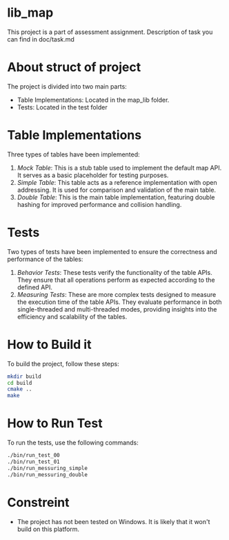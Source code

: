 # lib_map

This project is a part of assessment assignment. Description of task you can find in doc/task.md

# About struct of project
The project is divided into two main parts:
- Table Implementations: Located in the map_lib folder.
- Tests: Located in the test folder

# Table Implementations
Three types of tables have been implemented:

1) *Mock Table*: This is a stub table used to implement the default map API. It serves as a basic placeholder for testing purposes.
2) *Simple Table*: This table acts as a reference implementation with open addressing. It is used for comparison and validation of the main table.
3) *Double Table*: This is the main table implementation, featuring double hashing for improved performance and collision handling.

# Tests
Two types of tests have been implemented to ensure the correctness and performance of the tables:

1) *Behavior Tests*: These tests verify the functionality of the table APIs. They ensure that all operations perform as expected according to the defined API.
2) *Measuring Tests*: These are more complex tests designed to measure the execution time of the table APIs. They evaluate performance in both single-threaded and multi-threaded modes, providing insights into the efficiency and scalability of the tables.

# How to Build it
To build the project, follow these steps:
```bash
mkdir build
cd build
cmake ..
make
```

# How to Run Test
To run the tests, use the following commands:

```bash
./bin/run_test_00
./bin/run_test_01
./bin/run_messuring_simple
./bin/run_messuring_double
```

# Constreint
- The project has not been tested on Windows. It is likely that it won't build on this platform.


